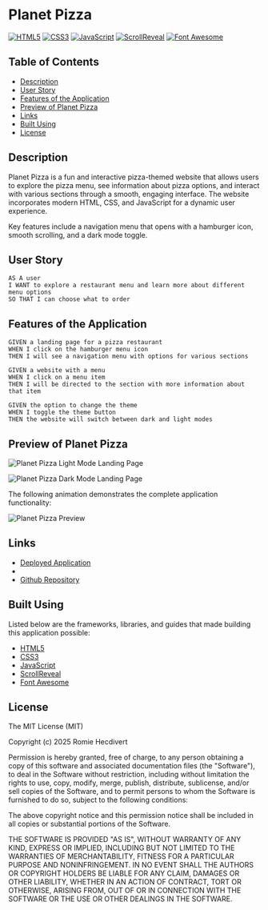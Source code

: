 # Planet Pizza

[![HTML5](https://img.shields.io/badge/HTML5-E34F26.svg?logo=html5&logoColor=white)](https://developer.mozilla.org/en-US/docs/Web/HTML)
[![CSS3](https://img.shields.io/badge/CSS3-1572B6.svg?logo=css3&logoColor=white)](https://developer.mozilla.org/en-US/docs/Web/CSS)
[![JavaScript](https://img.shields.io/badge/JavaScript-F7DF1E.svg?logo=javascript&logoColor=black)](https://developer.mozilla.org/en-US/docs/Web/JavaScript)
[![ScrollReveal](https://img.shields.io/badge/ScrollReveal-4.0.9-29B6F6.svg)](https://scrollrevealjs.org/)
[![Font Awesome](https://img.shields.io/badge/Font%20Awesome-6.5.0-339AF0.svg?logo=fontawesome&logoColor=white)](https://fontawesome.com/)

## Table of Contents

- [Description](#description)
- [User Story](#user-story)
- [Features of the Application](#features-of-the-application)
- [Preview of Planet Pizza](#preview-of-planet-pizza)
- [Links](#links)
- [Built Using](#built-using)
- [License](#license)

## Description

Planet Pizza is a fun and interactive pizza-themed website that allows users to
explore the pizza menu, see information about pizza options, and interact with various sections through a smooth,
engaging interface. The website incorporates modern HTML, CSS, and JavaScript for a dynamic user experience.

Key features include a navigation menu that opens with a hamburger icon, smooth scrolling, and a dark mode toggle.

## User Story

```
AS A user
I WANT to explore a restaurant menu and learn more about different menu options
SO THAT I can choose what to order
```

## Features of the Application

```
GIVEN a landing page for a pizza restaurant
WHEN I click on the hamburger menu icon
THEN I will see a navigation menu with options for various sections

GIVEN a website with a menu
WHEN I click on a menu item
THEN I will be directed to the section with more information about that item

GIVEN the option to change the theme
WHEN I toggle the theme button
THEN the website will switch between dark and light modes
```

## Preview of Planet Pizza

![Planet Pizza Light Mode Landing Page]()

![Planet Pizza Dark Mode Landing Page]()

The following animation demonstrates the complete application functionality:

![Planet Pizza Preview]()

## Links

- [Deployed Application](https://planet-pizza.netlify.app)
-
- [Github Repository](https://github.com/rh9891/PlanetPizza)

## Built Using

Listed below are the frameworks, libraries, and guides that made building this application possible:

- [HTML5](https://developer.mozilla.org/en-US/docs/Web/HTML)
- [CSS3](https://developer.mozilla.org/en-US/docs/Web/CSS)
- [JavaScript](https://developer.mozilla.org/en-US/docs/Web/JavaScript)
- [ScrollReveal](https://scrollrevealjs.org/)
- [Font Awesome](https://fontawesome.com/)

## License

The MIT License (MIT)

Copyright (c) 2025 Romie Hecdivert

Permission is hereby granted, free of charge, to any person obtaining a copy of this software and associated
documentation files (the "Software"), to deal in the Software without restriction, including without limitation the
rights to use, copy, modify, merge, publish, distribute, sublicense, and/or sell copies of the Software, and to permit
persons to whom the Software is furnished to do so, subject to the following conditions:

The above copyright notice and this permission notice shall be included in all copies or substantial portions of the
Software.

THE SOFTWARE IS PROVIDED "AS IS", WITHOUT WARRANTY OF ANY KIND, EXPRESS OR IMPLIED, INCLUDING BUT NOT LIMITED TO THE
WARRANTIES OF MERCHANTABILITY, FITNESS FOR A PARTICULAR PURPOSE AND NONINFRINGEMENT. IN NO EVENT SHALL THE AUTHORS OR
COPYRIGHT HOLDERS BE LIABLE FOR ANY CLAIM, DAMAGES OR OTHER LIABILITY, WHETHER IN AN ACTION OF CONTRACT, TORT OR
OTHERWISE, ARISING FROM, OUT OF OR IN CONNECTION WITH THE SOFTWARE OR THE USE OR OTHER DEALINGS IN THE SOFTWARE.